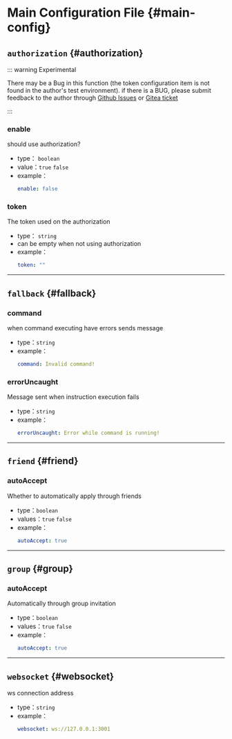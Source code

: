# Main Configuration File {#main-config}
## `authorization` {#authorization}
::: warning Experimental

There may be a Bug in this function (the token configuration item is not found in the author's test environment). if there is a BUG, please submit feedback to the author through [Github Issues](https://github.com/Wzp-2008/MyBot/issues) or [Gitea ticket](https://wzpmc.cn:3000/wzp/MyBot/issues)

:::
### enable
should use authorization?
- type： `boolean`
- value：`true` `false`
- example：
    ```yaml
    enable: false
    ```
### token
The token used on the authorization
- type： `string`
- can be empty when not using authorization
- example：
    ```yaml
    token: ""
    ```
---

## `fallback` {#fallback}
### command
when command executing have errors sends message
- type：`string`
- example：
  ```yaml
  command: Invalid command! 
  ```
### errorUncaught
Message sent when instruction execution fails
- type：`string`
- example：
  ```yaml
  errorUncaught: Error while command is running!
  ```
---
## `friend` {#friend}
### autoAccept
Whether to automatically apply through friends
- type：`boolean`
- values：`true` `false`
- example：
  ```yaml
  autoAccept: true
  ```
---
## `group` {#group}
### autoAccept
Automatically through group invitation
- type：`boolean`
- values：`true` `false`
- example：
  ```yaml
  autoAccept: true
  ```
---
## `websocket` {#websocket}
ws connection address
- type：`string`
- example：
  ```yaml
  websocket: ws://127.0.0.1:3001
  ```